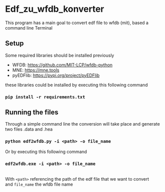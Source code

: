 # Edf_zu_wfdb_konverter

This program has a main goal to convert edf file to wfdb (mit), based a command line Terminal 

## Setup 
Some required libraries should be installed previously 
- WFDB: https://github.com/MIT-LCP/wfdb-python 
- MNE: https://mne.tools
- pyEDFlib: https://pypi.org/project/pyEDFlib

these libraries could be installed by executing this following command 

### `pip install -r requirements.txt`

## Running the files 
Through a simple command line the conversion will take place and generate two files .data and .hea 
### `python edf2wfdb.py -i <path> -o file_name` 

Or by executing this following command 
### `edf2wfdb.exe -i <path> -o file_name` 

<br> With `<path>` referencing the path of the edf file that we want to convert <br> and `file_name` the wfdb file name



